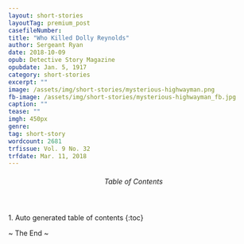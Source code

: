 ```yaml
---
layout: short-stories
layoutTag: premium_post
casefileNumber: 
title: "Who Killed Dolly Reynolds"
author: Sergeant Ryan
date: 2018-10-09
opub: Detective Story Magazine
opubdate: Jan. 5, 1917
category: short-stories
excerpt: ""
image: /assets/img/short-stories/mysterious-highwayman.png
fb-image: /assets/img/short-stories/mysterious-highwayman_fb.jpg
caption: ""
tease: ""
imgh: 450px
genre: 
tag: short-story
wordcount: 2681
trfissue: Vol. 9 No. 32
trfdate: Mar. 11, 2018
---
```


<section id="toc" class="toc">
  <header>
    <h6>Table of Contents</h6>
  </header>
<div id="drawer" markdown="1">
1. Auto generated table of contents
{:toc}
</div>
</section> <!-- table-of-contents -->



<p id="theend">~ The End ~</p>